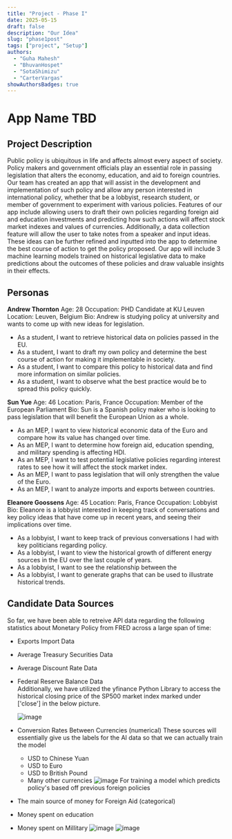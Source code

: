 ```yaml
---
title: "Project - Phase I"
date: 2025-05-15
draft: false
description: "Our Idea"
slug: "phase1post"
tags: ["project", "Setup"]
authors:
  - "Guha Mahesh"
  - "BhuvanHospet"
  - "SotaShimizu"
  - "CarterVargas"
showAuthorsBadges: true
---
```


# App Name TBD

## Project Description

Public policy is ubiquitous in life and affects almost every aspect of society. Policy makers and government officials play an essential role in passing legislation that alters the economy, education, and aid to foreign countries. Our team has created an app that will assist in the development and implementation of such policy and allow any person interested in international policy, whether that be a lobbyist, research student, or member of government to experiment with various policies. Features of our app include allowing users to draft their own policies regarding foreign aid and education investments and predicting how such actions will affect stock market indexes and values of currencies. Additionally, a data collection feature will allow the user to take notes from a speaker and input ideas. These ideas can be further refined and inputted into the app to determine the best course of action to get the policy proposed. Our app will include 3 machine learning models trained on historical legislative data to make predictions about the outcomes of these policies and draw valuable insights in their effects.


## Personas

**Andrew Thornton** 
Age: 28
Occupation: PHD Candidate at KU Leuven 
Location: Leuven, Belgium
Bio: Andrew is studying policy at university and wants to come up with new ideas for legislation.

- As a student, I want to retrieve historical data on policies passed in the EU.
- As a student, I want to draft my own policy and determine the best course of action for making it implementable in society.
- As a student, I want to compare this policy to historical data and find more information on similar policies.
- As a student, I want to observe what the best practice would be to spread this policy quickly.


**Sun Yue** 
Age: 46 
Location: Paris, France
Occupation: Member of the European Parliament 
Bio: Sun is a Spanish policy maker who is looking to pass legislation that will benefit the European Union as a whole.


- As an MEP, I want to view historical economic data of the Euro and compare how its value has changed over time.
- As an MEP, I want to determine how foreign aid, education spending, and military spending is affecting HDI.
- As an MEP, I want to test potential legislative policies regarding interest rates to see how it will affect the stock market index.
- As an MEP, I want to pass legislation that will only strengthen the value of the Euro.
- As an MEP, I want to analyze imports and exports between countries.


**Eleanore Goossens** 
Age: 45
Location: Paris, France
Occupation: Lobbyist
Bio: Eleanore is a lobbyist interested in keeping track of conversations and key policy ideas that have come up in recent years, and seeing their implications over time.


- As a lobbyist, I want to keep track of previous conversations I had with key politicians regarding policy.
- As a lobbyist, I want to view the historical growth of different energy sources in the EU over the last couple of years.
- As a lobbyist, I want to see the relationship between the
- As a lobbyist, I want to generate graphs that can be used to illustrate historical trends.


## Candidate Data Sources

So far, we have been able to retreive API data regarding the following statistics about Monetary Policy from FRED across a large span of time:

  - Exports Import Data 
  - Average Treasury Securities Data  
  - Average Discount Rate Data 
  - Federal Reserve Balance Data  
Additionally, we have utilized the yfinance Python Library to access the historical closing price of the SP500 market index marked under \['close'] in the below picture.

    ![image](https://i.ibb.co/zWXjMgxp/Screenshot-2025-05-27-at-10-33-03-PM.png)

- Conversion Rates Between Currencies (numerical)
  These sources will essentially give us the labels for the AI data so that we can actually train the model
  - USD to Chinese Yuan
  - USD to Euro
  - USD to British Pound
  - Many other currencies
    ![image](https://i.ibb.co/Pvf19JB2/Screenshot-2025-05-20-at-4-22-23-PM.png)
For training a model which predicts policy's based off previous foreign policies

- The main source of money for Foreign Aid (categorical)
- Money spent on education
- Money spent on Millitary
  ![image](https://i.ibb.co/N26XQnx9/Screenshot-2025-05-27-at-10-39-19-PM.png)
  ![image](https://i.ibb.co/twzFWy3K/foreign-Aid-Fin-Source.png)

